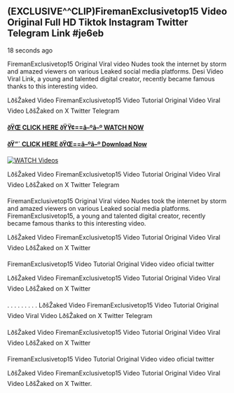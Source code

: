 ## (EXCLUSIVE^^CLIP)FiremanExclusivetop15 Video Original Full HD Tiktok Instagram Twitter Telegram Link #je6eb

18 seconds ago

FiremanExclusivetop15 Original Viral video Nudes took the internet by storm and amazed viewers on various Leaked social media platforms. Desi Video Viral Link, a young and talented digital creator, recently became famous thanks to this interesting video.

LðšŽaked Video FiremanExclusivetop15 Video Tutorial Original Video Viral Video LðšŽaked on X Twitter Telegram

**[ðŸŒ CLICK HERE ðŸŸ¢==â–ºâ–º WATCH NOW](https://clips-mediaa.blogspot.com/2025/02/video-viral-download.html)**

**[ðŸ”´ CLICK HERE ðŸŒ==â–ºâ–º Download Now](https://clips-mediaa.blogspot.com/2025/02/video-viral-download.html)**

[![WATCH Videos](https://i.imgur.com/dJHk4Zq.gif)](https://clips-mediaa.blogspot.com/2025/02/video-viral-download.html)

LðšŽaked Video FiremanExclusivetop15 Video Tutorial Original Video Viral Video LðšŽaked on X Twitter Telegram

FiremanExclusivetop15 Original Viral video Nudes took the internet by storm and amazed viewers on various Leaked social media platforms. FiremanExclusivetop15, a young and talented digital creator, recently became famous thanks to this interesting video.

LðšŽaked Video FiremanExclusivetop15 Video Tutorial Original Video Viral Video LðšŽaked on X Twitter

FiremanExclusivetop15 Video Tutorial Original Video video oficial twitter

LðšŽaked Video FiremanExclusivetop15 Video Tutorial Original Video Viral Video LðšŽaked on X Twitter

. . . . . . . . . LðšŽaked Video FiremanExclusivetop15 Video Tutorial Original Video Viral Video LðšŽaked on X Twitter Telegram

LðšŽaked Video FiremanExclusivetop15 Video Tutorial Original Video Viral Video LðšŽaked on X Twitter

FiremanExclusivetop15 Video Tutorial Original Video video oficial twitter

LðšŽaked Video FiremanExclusivetop15 Video Tutorial Original Video Viral Video LðšŽaked on X Twitter.